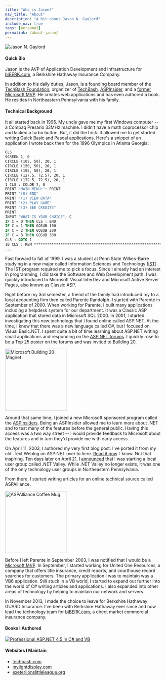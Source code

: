 ```yaml
---
title: "Who is Jason?"
nav_title: "About"
description: "A bit about Jason N. Gaylord"
include_nav: true
tags: [personal]
permalink: /about-jason/
---
```


<img src="https://avatars3.githubusercontent.com/jasongaylord?v=3&s=200" class="github-avatar" alt="Jason N. Gaylord" />

#### Quick Bio
Jason is the AVP of Application Development and Infrastructure for [biBERK.com](https://jasong.us/biberk), a Berkshire Hathaway Insurance Company.

In addition to his daily duties, Jason, is a founding board member of the [TechBash Foundation](https://jasong.us/tbfoundation), organizer of [TechBash](https://jasong.us/tb), [ASPInsider](https://jasong.us/3csnPdY), and a [former Microsoft MVP](https://jasong.us/msftmvp). He creates web applications and has even authored a book. He resides in Northeastern Pennsylvania with his family.

#### Technical Background
It all started back in 1995. My uncle gave me my first Windows computer -- a Compaq Presario 33MHz machine. I didn't have a math coprocessor chip and lacked a turbo button. But, it did the trick. It allowed me to get started writing Quick Basic and Pascal applications. Here's a snippet of an application I wrote back then for the 1996 Olympics in Atlanta Georgia:

```vb
CLS
SCREEN 1, 0
CIRCLE (105, 50), 20, 1
CIRCLE (150, 50), 20, 1
CIRCLE (195, 50), 20, 1
CIRCLE (127.5, 72.5), 20, 1
CIRCLE (172.5, 72.5), 20, 1
1 CLS : COLOR 7, 0
PRINT "MAIN MENU:": PRINT
PRINT "(0) END"
PRINT "(1) VIEW DATA"
PRINT "(2) PLAY GAME"
PRINT "(3) SEE CREDITS"
PRINT
INPUT "WHAT IS YOUR CHOICE"; C
IF C = 0 THEN CLS : END
IF C = 1 THEN GOSUB 100
IF C = 2 THEN GOSUB 200
IF C = 3 THEN GOSUB 300
CLS : GOTO 1
10 CLS : REM **********************************************************
...
```

Fast forward to fall of 1999. I was a student at Penn State Wilkes-Barre studying in a new major called Information Sciences and Technology ([IST](https://jasong.us/3cyZhjq)). The IST program required me to pick a focus. Since I already had an interest in programming, I did take the Software and Web Development path. I was quickly introduced to Microsoft Visual InterDev and Microsoft Active Server Pages, also known as Classic ASP.

Right before my 3rd semester, a friend of the family had introduced my to a local accounting firm then called Parente Randolph. I started with Parente in September of 2000. When working for Parente, I built many applications including a helpdesk system for our department. It was a Classic ASP application that stored data in Microsoft SQL 2000. In 2001, I started investigating this new technology that I found online called ASP.NET. At the time, I knew that there was a new language called C#, but I focused on Visual Basic.NET. I spent quite a bit of time learning about ASP.NET writing small applications and responding on the [ASP.NET forums](https://forums.asp.net/). I quickly rose to be a Top 25 poster on the forums and was invited to Building 20.

<a href="https://cdn.jasongaylord.com/images/about/microsoft-building-20.jpg" target="_blank"><img src="https://cdn.jasongaylord.com/images/about/microsoft-building-20.jpg" width="200" alt="Microsoft Building 20 Magnet" style="border: 0;" /></a>

Around that same time, I joined a new Microsoft sponsored program called the [ASPInsiders](https://jasong.us/3csnPdY). Being an ASPInsider allowed me to learn more about .NET and to test many of the features before the general public. Having this access was a two way street -- I would provide feedback to Microsoft about the features and in turn they'd provide me with early access.

On April 11, 2003, I authored my very first blog post. I've ported it from my old .Text Weblog on ASP.NET over to here. [Read it now](https://jasong.us/first-post). I know. Not that inspiring. Ten days later on April 21, I [announced](https://jasong.us/2AtKiJD) that I was starting a local user group called .NET Valley. While .NET Valley no longer exists, it was one of the only technology user groups in Northeastern Pennsylvania.

From there, I started writing articles for an online technical source called ASPAlliance.

<a href="https://cdn.jasongaylord.com/images/about/aspalliance-mug.jpg" target="_blank"><img src="https://cdn.jasongaylord.com/images/about/aspalliance-mug.jpg" width="200" alt="ASPAlliance Coffee Mug" style="border: 0;" /></a>

Before I left Parente in September 2003, I was notified that I would be a [Microsoft MVP](https://jasong.us/msftmvp). In September, I started working for United One Resources, a company that offers title insurance, credit reports, and courthouse record searches for customers. The primary application I was to maintain was a VB6 application. Still stuck in a VB world, I started to expand out further into the world of C# writing articles and applications. I also expanded into other areas of technology by helping to maintain our network and servers.

In November 2013, I made the choice to leave for Berkshire Hathaway GUARD Insurance. I've been with Berkshire Hathaway ever since and now lead the technology team for [biBERK.com](https://jasong.us/biberk), a direct market commercial insurance company.

#### Books I Authored
[![Professional ASP.NET 4.5 in C# and VB](//ws-na.amazon-adsystem.com/widgets/q?_encoding=UTF8&ASIN=1118311825&Format=_SL160_&ID=AsinImage&MarketPlace=US&ServiceVersion=20070822&WS=1&tag=jasongaylord-20&language=en_US)](https://amzn.to/2LmaDvl)

#### Websites I Maintain
- [techbash.com](https://jasong.us/tb)
- [mylightdisplay.com](http://jasong.us/mylightdisplay)
- [exeterlionslittleleague.org](https://jasong.us/elll)